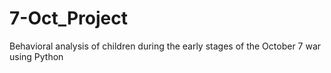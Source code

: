 # 7-Oct_Project
Behavioral analysis of children during the early stages of the October 7 war using Python
